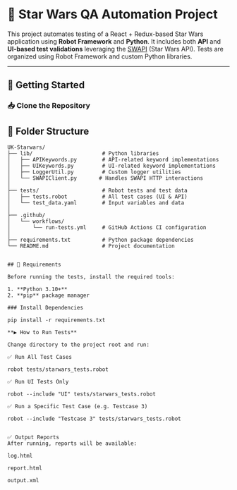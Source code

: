 # 🌌 Star Wars QA Automation Project

This project automates testing of a React + Redux-based Star Wars application using **Robot Framework** and **Python**. 
It includes both **API** and **UI-based test validations** leveraging the [SWAPI](https://swapi.dev) (Star Wars API). Tests are organized using Robot Framework and custom Python libraries.

---
## 🚀 Getting Started

### 📥 Clone the Repository

## 📁 Folder Structure

```text
UK-Starwars/
├── lib/                      # Python libraries
│   ├── APIKeywords.py        # API-related keyword implementations
│   ├── UIKeywords.py         # UI-related keyword implementations
│   ├── LoggerUtil.py         # Custom logger utilities
│   └── SWAPIClient.py       # Handles SWAPI HTTP interactions
│
├── tests/                    # Robot tests and test data
│   ├── tests.robot           # All test cases (UI & API)
│   └── test_data.yaml        # Input variables and data
│
├── .github/
│   └── workflows/
│       └── run-tests.yml     # GitHub Actions CI configuration
│
├── requirements.txt          # Python package dependencies
└── README.md                 # Project documentation


## 🔧 Requirements

Before running the tests, install the required tools:

1. **Python 3.10+**
2. **pip** package manager

### Install Dependencies

pip install -r requirements.txt

**▶️ How to Run Tests**

Change directory to the project root and run:

✅ Run All Test Cases

robot tests/starwars_tests.robot

✅ Run UI Tests Only

robot --include "UI" tests/starwars_tests.robot

✅ Run a Specific Test Case (e.g. Testcase 3)

robot --include "Testcase 3" tests/starwars_tests.robot


✅ Output Reports
After running, reports will be available:

log.html

report.html

output.xml
